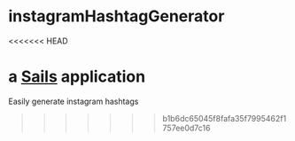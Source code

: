 # instagramHashtagGenerator
<<<<<<< HEAD

a [Sails](http://sailsjs.org) application
=======
Easily generate instagram hashtags
>>>>>>> b1b6dc65045f8fafa35f7995462f1757ee0d7c16
